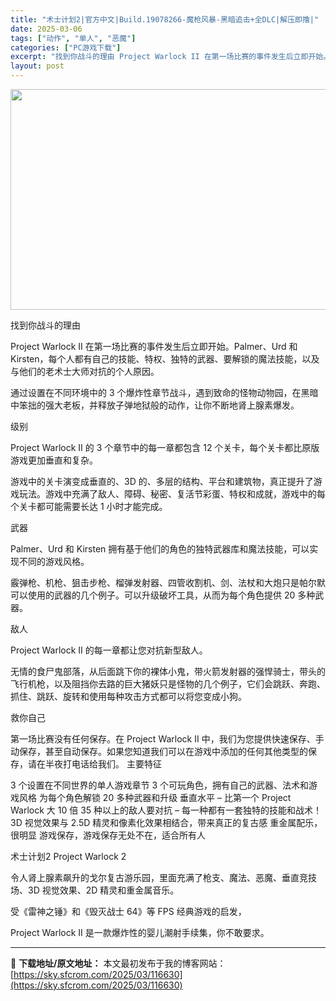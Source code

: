 ```yaml
---
title: "术士计划2|官方中文|Build.19078266-魔枪风暴-黑暗追击+全DLC|解压即撸|"
date: 2025-03-06
tags: ["动作", "单人", "恶魔"]
categories: ["PC游戏下载"]
excerpt: "找到你战斗的理由 Project Warlock II 在第一场比赛的事件发生后立即开始。Palmer、Urd 和 Kirsten，每个人都有自己的技能、特权、独特的武器、要解锁的魔法技能，以及与他们的老术士大师对抗的个人原因。 通过设置在不同环境中的 3 个爆炸性章节战斗，遇到致命的怪物动物园，在&hellip;"
layout: post
---
```


<img class="aligncenter size-full wp-image-116641" src="https://sky.sfcrom.com/wp-content/uploads/2025/03/2025030607485368.webp" alt="" width="616" height="353" />

找到你战斗的理由

Project Warlock II 在第一场比赛的事件发生后立即开始。Palmer、Urd 和 Kirsten，每个人都有自己的技能、特权、独特的武器、要解锁的魔法技能，以及与他们的老术士大师对抗的个人原因。

通过设置在不同环境中的 3 个爆炸性章节战斗，遇到致命的怪物动物园，在黑暗中笨拙的强大老板，并释放子弹地狱般的动作，让你不断地肾上腺素爆发。

级别

Project Warlock II 的 3 个章节中的每一章都包含 12 个关卡，每个关卡都比原版游戏更加垂直和复杂。

游戏中的关卡演变成垂直的、3D 的、多层的结构、平台和建筑物，真正提升了游戏玩法。游戏中充满了敌人、障碍、秘密、复活节彩蛋、特权和成就，游戏中的每个关卡都可能需要长达 1 小时才能完成。

武器

Palmer、Urd 和 Kirsten 拥有基于他们的角色的独特武器库和魔法技能，可以实现不同的游戏风格。

霰弹枪、机枪、狙击步枪、榴弹发射器、四管收割机、剑、法杖和大炮只是帕尔默可以使用的武器的几个例子。可以升级破坏工具，从而为每个角色提供 20 多种武器。

敌人

Project Warlock II 的每一章都让您对抗新型敌人。

无情的食尸鬼部落，从后面跳下你的裸体小鬼，带火箭发射器的强悍骑士，带头的飞行机枪，以及阻挡你去路的巨大猪妖只是怪物的几个例子，它们会跳跃、奔跑、抓住、跳跃、旋转和使用每种攻击方式都可以将您变成小狗。

救你自己

第一场比赛没有任何保存。在 Project Warlock II 中，我们为您提供快速保存、手动保存，甚至自动保存。如果您知道我们可以在游戏中添加的任何其他类型的保存，请在半夜打电话给我们。
主要特征

3 个设置在不同世界的单人游戏章节
3 个可玩角色，拥有自己的武器、法术和游戏风格
为每个角色解锁 20 多种武器和升级
垂直水平 – 比第一个 Project Warlock 大 10 倍
35 种以上的敌人要对抗 – 每一种都有一套独特的技能和战术！
3D 视觉效果与 2.5D 精灵和像素化效果相结合，带来真正的复古感
重金属配乐，很明显
游戏保存，游戏保存无处不在，适合所有人

术士计划2 Project Warlock 2

令人肾上腺素飙升的戈尔复古游乐园，里面充满了枪支、魔法、恶魔、垂直竞技场、3D 视觉效果、2D 精灵和重金属音乐。

受《雷神之锤》和《毁灭战士 64》等 FPS 经典游戏的启发，

Project Warlock II 是一款爆炸性的婴儿潮射手续集，你不敢要求。

---
📖 **下载地址/原文地址：** 本文最初发布于我的博客网站：[https://sky.sfcrom.com/2025/03/116630](https://sky.sfcrom.com/2025/03/116630)
